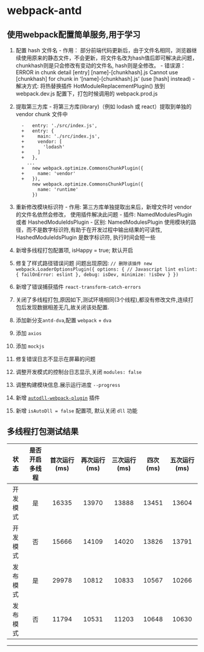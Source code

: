 # webpack-antd

## 使用webpack配置简单服务,用于学习
  1. 配置 hash 文件名
    - 作用： 部分前端代码更新后，由于文件名相同，浏览器继续使用原来的静态文件，不会更新，将文件名改为hash值后即可解决此问题，chunkhash则是只会修改有变动的文件名, hash则是全修改。
    - 错误源： ERROR in chunk detail [entry] [name]-[chunkhash].js Cannot use [chunkhash] for chunk in ‘[name]-[chunkhash].js’ (use [hash] instead)
    - 解决方式: 将热替换插件 HotModuleReplacementPlugin() 放到 webpack.dev.js 配置下，打包时候调用的 webpack.prod.js
  2. 提取第三方库
    - 将第三方库(library)（例如 lodash 或 react）提取到单独的 vendor chunk 文件中
      ```
        -   entry: './src/index.js',
        +   entry: {
        +     main: './src/index.js',
        +     vendor: [
        +       'lodash'
        +     ]
        +   },
          ...
        +   new webpack.optimize.CommonsChunkPlugin({
        +     name: 'vendor'
        +   }),
            new webpack.optimize.CommonsChunkPlugin({
              name: 'runtime'
            })
      ```
  3. 重新修改模块标识符
    - 作用: 第三方库单独提取出来后，新增文件时 vendor 的文件名依然会修改， 使用插件解决此问题
    - 插件: NamedModulesPlugin 或者 HashedModuleIdsPlugin 
    - 区别: NamedModulesPlugin 使用模块的路径，而不是数字标识符,有助于在开发过程中输出结果的可读性, HashedModuleIdsPlugin 是数字标识符, 执行时间会短一些
  4. 新增多线程打包配置项, isHappy = true; 默认开启

  5. 修复了样式路径错误问题
    问题出现原因:
    ```
      // 删除该插件
      new webpack.LoaderOptionsPlugin({
        options: {
          // Javascript lint
          eslint: { failOnError: eslint },
          debug: isDev,
          minimize: !isDev
        }
      })
    ```
  6. 新增了错误捕获插件 `react-transform-catch-errors`
  7. 关闭了多线程打包,原因如下,测试环境相同(3个线程),都没有修改文件,连续打包后发现数据相差无几,故关闭该处配置.
  8. 添加新分支`antd-dva`,配置 `webpack` + `dva`
  9. 添加 `axios`
  10. 添加 `mockjs`
  11. 修复错误日志不显示在屏幕的问题
  12. 调整开发模式的控制台日志显示,关闭 `modules: false` 
  13. 调整构建模块信息.展示运行进度 `--progress`
  14. 新增 [`autodll-webpack-plugin`](https://github.com/asfktz/autodll-webpack-plugin) 插件
  15. 新增 `isAutoDll = false` 配置项, 默认关闭 `dll` 功能

## 多线程打包测试结果

|状态|是否开启多线程|首次运行(ms)|再次运行(ms)|三次运行(ms)|四次(ms)|五次运行(ms)|
|:-:|:-:|:-:|:-:|:-:|:-:|:-:|
|开发模式|是|16335|13970|13888|13451|13604|
|开发模式|否|15666|14109|14020|13826|13791|
|发布模式|是|29978|10812|10833|10567|10266|
|发布模式|否|11794|10531|11203|10648|10630|
----
